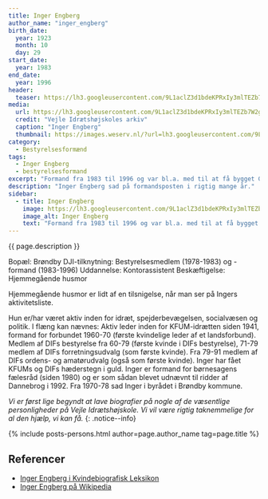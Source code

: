 ```yaml
---
title: Inger Engberg
author_name: "inger_engberg"
birth_date:
  year: 1923
  month: 10
  day: 29
start_date:
  year: 1983
end_date:
  year: 1996
header:
  teaser: https://lh3.googleusercontent.com/9L1aclZ3d1bdeKPRxIy3mlTEZb7W2gYwpx0g85lU64rPpkohdP9RWNqDiyQ_tCkXZJABZdY3z_cc7qhI8slkMtWjA1fk1_GkyvNJMEVQ_Dbik7cgccJi5vI71uzzFHZRL5rtBgfppg=w2400
media:
  url: https://lh3.googleusercontent.com/9L1aclZ3d1bdeKPRxIy3mlTEZb7W2gYwpx0g85lU64rPpkohdP9RWNqDiyQ_tCkXZJABZdY3z_cc7qhI8slkMtWjA1fk1_GkyvNJMEVQ_Dbik7cgccJi5vI71uzzFHZRL5rtBgfppg=w2400
  credit: "Vejle Idrætshøjskoles arkiv"
  caption: "Inger Engberg"
  thumbnail: https://images.weserv.nl/?url=lh3.googleusercontent.com/9L1aclZ3d1bdeKPRxIy3mlTEZb7W2gYwpx0g85lU64rPpkohdP9RWNqDiyQ_tCkXZJABZdY3z_cc7qhI8slkMtWjA1fk1_GkyvNJMEVQ_Dbik7cgccJi5vI71uzzFHZRL5rtBgfppg=w2400&w=100
category:
  - Bestyrelsesformænd
tags:
  - Inger Engberg
  - bestyrelsesformand
excerpt: "Formand fra 1983 til 1996 og var bl.a. med til at få bygget Globen og den nye kursuscenterafdeling."
description: "Inger Engberg sad på formandsposten i rigtig mange år."
sidebar:
  - title: Inger Engberg
    image: https://lh3.googleusercontent.com/9L1aclZ3d1bdeKPRxIy3mlTEZb7W2gYwpx0g85lU64rPpkohdP9RWNqDiyQ_tCkXZJABZdY3z_cc7qhI8slkMtWjA1fk1_GkyvNJMEVQ_Dbik7cgccJi5vI71uzzFHZRL5rtBgfppg=w2400
    image_alt: Inger Engberg
    text: "Formand fra 1983 til 1996 og var bl.a. med til at få bygget Globen og den nye kursuscenterafdeling."
---
```


{{ page.description }}

Bopæl: Brøndby
DJI-tilknytning: Bestyrelsesmedlem (1978-1983) og -formand (1983-1996)
Uddannelse: Kontorassistent
Beskæftigelse: Hjemmegående husmor

Hjemmegående husmor er lidt af en tilsnigelse, når man ser på Ingers aktivitetsliste.

Hun er/har været aktiv inden for idræt, spejderbevægelsen, socialvæsen og politik. I flæng kan nævnes: Aktiv leder inden for KFUM-idrætten siden 1941, formand for forbundet 1960-70 (første kvindelige leder af et landsforbund). Medlem af DIFs bestyrelse fra 60-79 (første kvinde i DIFs bestyrelse), 71-79 medlem af DIFs forretningsudvalg (som første kvinde). Fra 79-91 medlem af DIFs ordens- og amatørudvalg (også som første kvinde). Inger har fået KFUMs og DIFs hæderstegn i guld. Inger er formand for børnesagens fælesråd (siden 1980) og er som sådan blevet udnævnt til ridder af Dannebrog i 1992. Fra 1970-78 sad Inger i byrådet i Brøndby kommune.

_Vi er først lige begyndt at lave biografier på nogle af de væsentlige personligheder på Vejle Idrætshøjskole. Vi vil være rigtig taknemmelige for al den hjælp, vi kan få._
{: .notice--info}

{% include posts-persons.html author=page.author_name tag=page.title %}

## Referencer

- [Inger Engberg i Kvindebiografisk Leksikon](http://www.kvinfo.dk/side/171/bio/802/)
- [Inger Engberg på Wikipedia](https://da.wikipedia.org/wiki/Inger_Engberg)
